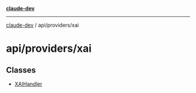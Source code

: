 [**claude-dev**](../../../README.md)

***

[claude-dev](../../../README.md) / api/providers/xai

# api/providers/xai

## Classes

- [XAIHandler](classes/XAIHandler.md)
